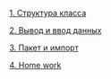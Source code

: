 [1. Структура класса](https://github.com/VaheBard/secondHomeWork/blob/main/structureOfProgramm.md)

[2. Вывод и ввод данных](https://github.com/VaheBard/secondHomeWork/blob/main/consloeRevew.md)

[3. Пакет и импорт](https://github.com/VaheBard/secondHomeWork/blob/main/package%26Import.md)

[4. Home work](https://github.com/VaheBard/secondHomeWork/blob/main/src/Main.java)
